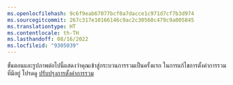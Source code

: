 ```yaml
---
ms.openlocfilehash: 9c6f9eab67077bcf0a7dacce1c971d7cf7b3d974
ms.sourcegitcommit: 267c317e10166146c9ac2c30560c479c9a005845
ms.translationtype: HT
ms.contentlocale: th-TH
ms.lasthandoff: 08/16/2022
ms.locfileid: "9305039"
---
```

ขั้นตอนและรูปภาพต่อไปนี้แสดงว่าคุณเข้าสู่กระบวนการรวมเป็นครั้งแรก ในการแก้ไขการตั้งค่าการรวมที่มีอยู่ โปรดดู [ปรับปรุงการตั้งค่าการรวม](../data-unification-update.md)
